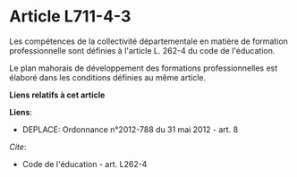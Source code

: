 # Article L711-4-3

Les compétences de la collectivité départementale en matière de formation professionnelle sont définies à l'article L. 262-4
du code de l'éducation. 

Le plan mahorais de développement des formations professionnelles est élaboré dans les conditions définies au même article.

**Liens relatifs à cet article**

**Liens**:

  - DEPLACE: Ordonnance n°2012-788 du 31 mai 2012 - art. 8

_Cite_:

  - Code de l'éducation - art. L262-4
